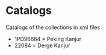 # Catalogs

Catalogs of the collections in xml files

- 1PD96684 = Peking Kanjur
- 22084 = Derge Kanjur

